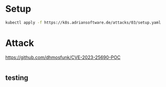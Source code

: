 # Setup
```bash
kubectl apply -f https://k8s.adriansoftware.de/attacks/03/setup.yaml
```


# Attack
https://github.com/dhmosfunk/CVE-2023-25690-POC
```bash

```
## testing
```bash

```